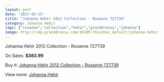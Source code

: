 ```yaml
---
layout: post
date: '2017-03-15'
title: "Johanna Hehir 2012 Collection - Roxanne 727739"
category: Johanna Hehir
tags: ["roxanne","collection","hehir","granddressy","johanna"]
image: http://img.granddressy.com/16199-thickbox_default/johanna-hehir-2012-collection-roxanne-727739.jpg
---
```

Johanna Hehir 2012 Collection - Roxanne 727739

On Sales: **$383.99**
<a href="https://www.granddressy.com/en/johanna-hehir/15209-johanna-hehir-2012-collection-roxanne-727739.html"><amp-img layout="responsive" width="600" height="600" src="//img.granddressy.com/16199-thickbox_default/johanna-hehir-2012-collection-roxanne-727739.jpg" alt="Johanna Hehir 2012 Collection - Roxanne 727739 0" /></a>

Buy it: [Johanna Hehir 2012 Collection - Roxanne 727739](https://www.granddressy.com/en/johanna-hehir/15209-johanna-hehir-2012-collection-roxanne-727739.html "Johanna Hehir 2012 Collection - Roxanne 727739")

View more: [Johanna Hehir](https://www.granddressy.com/en/275-johanna-hehir "Johanna Hehir")